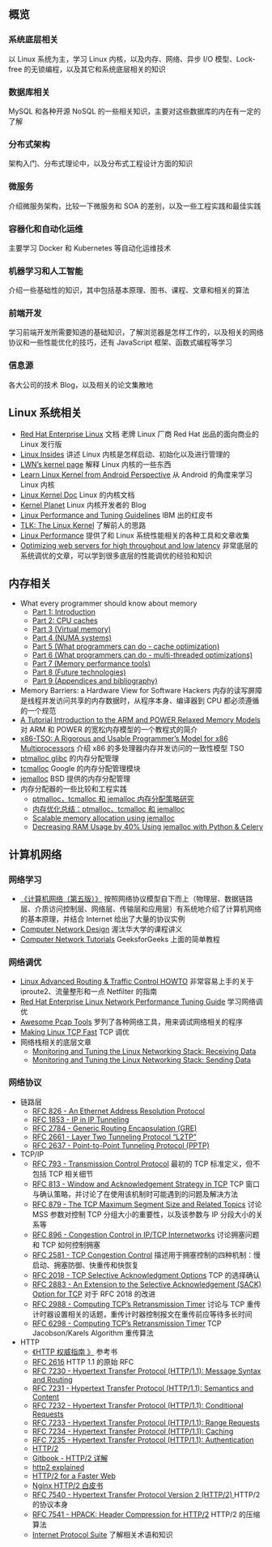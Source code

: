 ## 概览
### 系统底层相关
以 Linux 系统为主，学习 Linux 内核，以及内存、网络、异步 I/O 模型、Lock-free 的无锁编程，以及其它和系统底层相关的知识

### 数据库相关
MySQL 和各种开源 NoSQL 的一些相关知识，主要对这些数据库的内在有一定的了解

### 分布式架构
架构入门、分布式理论中，以及分布式工程设计方面的知识

### 微服务
介绍微服务架构，比较一下微服务和 SOA 的差别，以及一些工程实践和最佳实践

### 容器化和自动化运维
主要学习 Docker 和 Kubernetes 等自动化运维技术

### 机器学习和人工智能
介绍一些基础性的知识，其中包括基本原理、图书、课程、文章和相关的算法

### 前端开发
学习前端开发所需要知道的基础知识，了解浏览器是怎样工作的，以及相关的网络协议和一些性能优化的技巧，还有 JavaScript 框架、函数式编程等学习

### 信息源
各大公司的技术 Blog，以及相关的论文集散地

## Linux 系统相关
+ [Red Hat Enterprise Linux](https://access.redhat.com/documentation/en-us/red_hat_enterprise_linux/9) 文档 老牌 Linux 厂商 Red Hat 出品的面向商业的 Linux 发行版
+ [Linux Insides](https://github.com/0xAX/linux-insides) 讲述 Linux 内核是怎样启动、初始化以及进行管理的
+ [LWN’s kernel page](http://lwn.net/Kernel/Index/) 解释 Linux 内核的一些东西
+ [Learn Linux Kernel from Android Perspective](http://learnlinuxconcepts.blogspot.com/2014/10/this-blog-is-to-help-those-students-and.html) 从 Android 的角度来学习 Linux 内核
+ [Linux Kernel Doc](https://www.kernel.org/doc/) Linux 的内核文档
+ [Kernel Planet](http://planet.kernel.org/) Linux 内核开发者的 Blog
+ [Linux Performance and Tuning Guidelines](https://lenovopress.com/redp4285.pdf) IBM 出的红皮书
+ [TLK: The Linux Kernel](http://tldp.org/LDP/tlk/tlk.html) 了解前人的思路
+ [Linux Performance](https://www.brendangregg.com/linuxperf.html) 提供了和 Linux 系统性能相关的各种工具和文章收集
+ [Optimizing web servers for high throughput and low latency](https://blogs.dropbox.com/tech/2017/09/optimizing-web-servers-for-high-throughput-and-low-latency/) 非常底层的系统调优的文章，可以学到很多底层的性能调优的经验和知识

## 内存相关
+ What every programmer should know about memory
    - [Part 1: Introduction](https://lwn.net/Articles/250967/)
    - [Part 2: CPU caches](https://lwn.net/Articles/252125/)
    - [Part 3 (Virtual memory)](http://lwn.net/Articles/253361/)
    - [Part 4 (NUMA systems)](https://lwn.net/Articles/254445/)
    - [Part 5 (What programmers can do - cache optimization)](http://lwn.net/Articles/255364/)
    - [Part 6 (What programmers can do - multi-threaded optimizations)](https://lwn.net/Articles/256433/)
    - [Part 7 (Memory performance tools)](https://lwn.net/Articles/257209/)
    - [Part 8 (Future technologies)](https://lwn.net/Articles/258154/)
    - [Part 9 (Appendices and bibliography)](https://lwn.net/Articles/258188/)
+ Memory Barriers: a Hardware View for Software Hackers 内存的读写屏障是线程并发访问共享的内存数据时，从程序本身、编译器到 CPU 都必须遵循的一个规范
+ [A Tutorial Introduction to the ARM and POWER Relaxed Memory Models](https://www.cl.cam.ac.uk/~pes20/ppc-supplemental/test7.pdf) 对 ARM 和 POWER 的宽松内存模型的一个教程式的简介
+ [x86-TSO: A Rigorous and Usable Programmer’s Model for x86 Multiprocessors](https://www.cl.cam.ac.uk/~pes20/weakmemory/cacm.pdf) 介绍 x86 的多处理器内存并发访问的一致性模型 TSO
+ [ptmalloc glibc](http://www.malloc.de/en/) 的内存分配管理
+ [tcmalloc](https://github.com/gperftools/gperftools) Google 的内存分配管理模块
+ [jemalloc](http://jemalloc.net/) BSD 提供的内存分配管理
+ 内存分配器的一些比较和工程实践
    - [ptmalloc，tcmalloc 和 jemalloc 内存分配策略研究](https://owent.net/2013/867.html)
    - [内存优化总结：ptmalloc、tcmalloc 和 jemalloc](http://www.cnhalo.net/2016/06/13/memory-optimize/)
    - [Scalable memory allocation using jemalloc](https://www.facebook.com/notes/facebook-engineering/scalable-memory-allocation-using-jemalloc/480222803919)
    - [Decreasing RAM Usage by 40% Using jemalloc with Python & Celery](https://zapier.com/engineering/celery-python-jemalloc/)

## 计算机网络
### 网络学习
+ [《计算机网络（第五版）》](https://book.douban.com/subject/10510747/) 按照网络协议模型自下而上（物理层、数据链路层、介质访问控制层、网络层、传输层和应用层）有系统地介绍了计算机网络的基本原理，并结合 Internet 给出了大量的协议实例
+ [Computer Network Design](http://www.site.uottawa.ca/~shervin/courses/ceg4185/lectures/) 渥汰华大学的课程讲义
+ [Computer Network Tutorials](https://www.geeksforgeeks.org/computer-network-tutorials/) GeeksforGeeks 上面的简单教程

### 网络调优
+ [Linux Advanced Routing & Traffic Control HOWTO](https://lartc.org/) 非常容易上手的关于 iproute2、流量整形和一点 Netfilter 的指南
+ [Red Hat Enterprise Linux Network Performance Tuning Guide](https://access.redhat.com/sites/default/files/attachments/20150325_network_performance_tuning.pdf) 学习网络调优
+ [Awesome Pcap Tools](https://github.com/caesar0301/awesome-pcaptools) 罗列了各种网络工具，用来调试网络相关的程序
+ [Making Linux TCP Fast](https://netdevconf.org/1.2/papers/bbr-netdev-1.2.new.new.pdf)  TCP 调优
+ 网络栈相关的底层文章
    - [Monitoring and Tuning the Linux Networking Stack: Receiving Data](https://blog.packagecloud.io/monitoring-tuning-linux-networking-stack-receiving-data/)
    - [Monitoring and Tuning the Linux Networking Stack: Sending Data](https://blog.packagecloud.io/monitoring-tuning-linux-networking-stack-sending-data/)

### 网络协议
+ 链路层
    - [RFC 826 - An Ethernet Address Resolution Protocol](https://tools.ietf.org/html/rfc826)
    - [RFC 1853 - IP in IP Tunneling](https://tools.ietf.org/html/rfc1853)
    - [RFC 2784 - Generic Routing Encapsulation (GRE)](https://www.rfc-editor.org/rfc/rfc2784)
    - [RFC 2661 - Layer Two Tunneling Protocol “L2TP”](https://www.rfc-editor.org/rfc/rfc2661)
    - [RFC 2637 - Point-to-Point Tunneling Protocol (PPTP)](https://www.rfc-editor.org/rfc/rfc2637)
+ TCP/IP
    - [RFC 793 - Transmission Control Protocol](https://www.rfc-editor.org/rfc/rfc793) 最初的 TCP 标准定义，但不包括 TCP 相关细节
    - [RFC 813 - Window and Acknowledgement Strategy in TCP](https://www.rfc-editor.org/rfc/rfc813) TCP 窗口与确认策略，并讨论了在使用该机制时可能遇到的问题及解决方法
    - [RFC 879 - The TCP Maximum Segment Size and Related Topics](https://www.rfc-editor.org/rfc/rfc879) 讨论 MSS 参数对控制 TCP 分组大小的重要性，以及该参数与 IP 分段大小的关系等
    - [RFC 896 - Congestion Control in IP/TCP Internetworks](https://tools.ietf.org/html/rfc896) 讨论拥塞问题和 TCP 如何控制拥塞
    - [RFC 2581 - TCP Congestion Control](https://tools.ietf.org/html/rfc2581) 描述用于拥塞控制的四种机制：慢启动、拥塞防御、快重传和快恢复
    - [RFC 2018 - TCP Selective Acknowledgment Options](https://tools.ietf.org/html/rfc2018) TCP 的选择确认
    - [RFC 2883 - An Extension to the Selective Acknowledgement (SACK) Option for TCP](https://www.rfc-editor.org/rfc/rfc2883) 对于 RFC 2018 的改进
    - [RFC 2988 - Computing TCP’s Retransmission Timer](https://tools.ietf.org/html/rfc2988) 讨论与 TCP 重传计时器设置相关的话题，重传计时器控制报文在重传前应等待多长时间
    - [RFC 6298 - Computing TCP’s Retransmission Timer](https://tools.ietf.org/html/rfc6298) TCP Jacobson/Karels Algorithm 重传算法
+ HTTP
    - [《HTTP 权威指南 》](https://book.douban.com/subject/10746113/) 参考书
    - [RFC 2616](https://tools.ietf.org/html/rfc2616) HTTP 1.1 的原始 RFC
    - [RFC 7230 - Hypertext Transfer Protocol (HTTP/1.1): Message Syntax and Routing](https://tools.ietf.org/html/rfc7230)
    - [RFC 7231 - Hypertext Transfer Protocol (HTTP/1.1): Semantics and Content](https://tools.ietf.org/html/rfc7231)
    - [RFC 7232 - Hypertext Transfer Protocol (HTTP/1.1): Conditional Requests](https://tools.ietf.org/html/rfc7232)
    - [RFC 7233 - Hypertext Transfer Protocol (HTTP/1.1): Range Requests](https://www.rfc-editor.org/rfc/rfc7233)
    - [RFC 7234 - Hypertext Transfer Protocol (HTTP/1.1): Caching](https://tools.ietf.org/html/rfc7234)
    - [RFC 7235 - Hypertext Transfer Protocol (HTTP/1.1): Authentication](https://tools.ietf.org/html/rfc7235)
    - [HTTP/2](https://en.wikipedia.org/wiki/HTTP/2)
    - [Gitbook - HTTP/2 详解](https://legacy.gitbook.com/book/ye11ow/http2-explained/details)
    - [http2 explained](http://daniel.haxx.se/http2/)
    - [HTTP/2 for a Faster Web](https://cascadingmedia.com/insites/2015/03/http-2.html)
    - [Nginx HTTP/2 白皮书](https://www.nginx.com/wp-content/uploads/2015/09/NGINX_HTTP2_White_Paper_v4.pdf)
    - [RFC 7540 - Hypertext Transfer Protocol Version 2 (HTTP/2) ](https://httpwg.org/specs/rfc7540.html) HTTP/2 的协议本身
    - [RFC 7541 - HPACK: Header Compression for HTTP/2](https://httpwg.org/specs/rfc7541.html)  HTTP/2 的压缩算法
    - [Internet Protocol Suite](https://en.wikipedia.org/wiki/Internet_protocol_suite) 了解相关术语和知识

